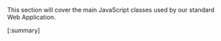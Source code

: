 


This section will cover the main JavaScript classes used by our standard Web Application.

[:summary]